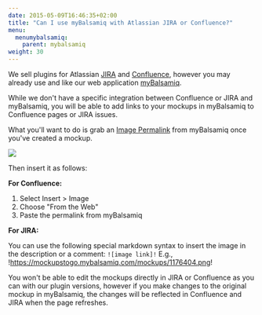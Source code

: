 ```yaml
---
date: 2015-05-09T16:46:35+02:00
title: "Can I use myBalsamiq with Atlassian JIRA or Confluence?"
menu:
  menumybalsamiq:
    parent: mybalsamiq
weight: 30
---
```


We sell plugins for Atlassian [JIRA](https://marketplace.atlassian.com/plugins/com.balsamiq.jira.plugins.mockups) and [Confluence](https://marketplace.atlassian.com/plugins/com.balsamiq.confluence.plugins.mockups), however you may already use and like our web application [myBalsamiq](https://balsamiq.com/products/mockups/mybalsamiq).

While we don't have a specific integration between Confluence or JIRA and myBalsamiq, you will be able to add links to your mockups in myBalsamiq to Confluence pages or JIRA issues.

What you'll want to do is grab an [Image Permalink](https://docs.balsamiq.com/mybalsamiq/mockup/#mockup-description-permalink-download) from myBalsamiq once you've created a mockup.

![](https://media.balsamiq.com/img/support/docs/myb/mockup-info.png)

Then insert it as follows:

**For Confluence:**

1.  Select Insert > Image
2.  Choose "From the Web"
3.  Paste the permalink from myBalsamiq

**For JIRA:**

You can use the following special markdown syntax to insert the image in the description or a comment: `![image link]!` E.g., !https://mockupstogo.mybalsamiq.com/mockups/1176404.png!

You won't be able to edit the mockups directly in JIRA or Confluence as you can with our plugin versions, however if you make changes to the original mockup in myBalsamiq, the changes will be reflected in Confluence and JIRA when the page refreshes.

